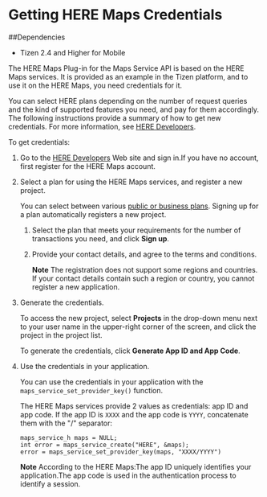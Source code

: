# Getting HERE Maps Credentials
##Dependencies
- Tizen 2.4 and Higher for Mobile

The HERE Maps Plug-in for the Maps Service API is based on the HERE Maps services. It is provided as an example in the Tizen platform, and to use it on the HERE Maps, you need credentials for it.

You can select HERE plans depending on the number of request queries and the kind of supported features you need, and pay for them accordingly. The following instructions provide a summary of how to get new credentials. For more information, see [HERE Developers](https://developer.here.com).

To get credentials:

1. Go to the [HERE Developers](https://developer.here.com) Web site and sign in.If you have no account, first register for the HERE Maps account.

2. Select a plan for using the HERE Maps services, and register a new project.

   You can select between various [public or business plans](https://developer.here.com/plans). Signing up for a plan automatically registers a new project.

   1. Select the plan that meets your requirements for the number of transactions you need, and click **Sign up**.

   2. Provide your contact details, and agree to the terms and conditions.

      **Note**
      The registration does not support some regions and countries. If your contact details contain such a region or country, you cannot register a new application.

3. Generate the credentials.

   To access the new project, select **Projects** in the drop-down menu next to your user name in the upper-right corner of the screen, and click the project in the project list.

   To generate the credentials, click **Generate App ID and App Code**.

4. Use the credentials in your application.

   You can use the credentials in your application with the `maps_service_set_provider_key()` function.

   The HERE Maps services provide 2 values as credentials: app ID and app code. If the app ID is `XXXX` and the app code is `YYYY`, concatenate them with the "/" separator:

   ```
   maps_service_h maps = NULL;
   int error = maps_service_create("HERE", &maps);
   error = maps_service_set_provider_key(maps, "XXXX/YYYY")
   ```

   **Note**
   According to the HERE Maps:The app ID uniquely identifies your application.The app code is used in the authentication process to identify a session.